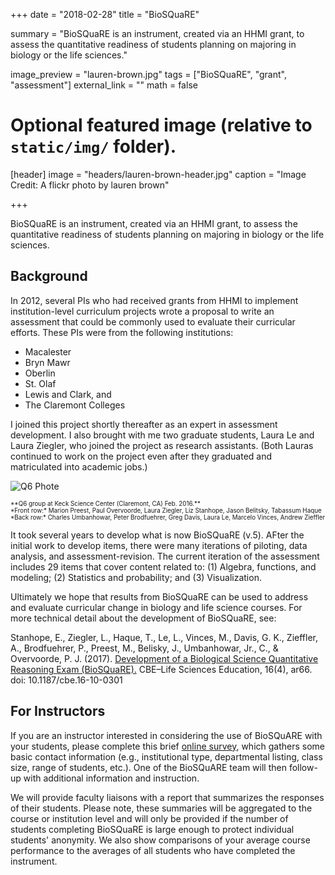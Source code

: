 +++
date = "2018-02-28"
title = "BioSQuaRE"

summary = "BioSQuaRE is an instrument, created via an HHMI grant, to assess the quantitative readiness of students planning on majoring in biology or the life sciences."

image_preview = "lauren-brown.jpg"
tags = ["BioSQuaRE", "grant", "assessment"]
external_link = ""
math = false

# Optional featured image (relative to `static/img/` folder).
[header]
image = "headers/lauren-brown-header.jpg"
caption = "Image Credit: A flickr photo by lauren brown"

+++


BioSQuaRE is an instrument, created via an HHMI grant, to assess the quantitative readiness of students planning on majoring in biology or the life sciences.

## Background

In 2012, several PIs who had received grants from HHMI to implement institution-level curriculum projects wrote a proposal to write an assessment that could be commonly used to evaluate their curricular efforts. These PIs were from the following institutions:

- Macalester
- Bryn Mawr
- Oberlin
- St. Olaf
- Lewis and Clark, and 
- The Claremont Colleges

I joined this project shortly thereafter as an expert in assessment development. I also brought with me two graduate students, Laura Le and Laura Ziegler, who joined the project as research assistants. (Both Lauras continued to work on the project even after they graduated and matriculated into academic jobs.)


![Q6 Phote](https://d2ihvqrbsd9p9p.cloudfront.net/contentAsset/image/19329a63-3049-4a0a-889f-3ef2fc9d18e0/fileAsset/inode/d71404c4-d89c-4547-8232-cd236fc4fd80/filter/Resize,Jpeg/jpeg_q/85/resize_w/1080)
<p style="font-size:70%;">**Q6 group at Keck Science Center (Claremont, CA) Feb. 2016.**<br />*Front row:* Marion Preest, Paul Overvoorde, Laura Ziegler, Liz Stanhope, Jason Belitsky, Tabassum Haque<br />*Back row:* Charles Umbanhowar, Peter Brodfuehrer, Greg Davis, Laura Le, Marcelo Vinces, Andrew Zieffler</p>


It took several years to develop what is now BioSQuaRE (v.5). AFter the initial work to develop items, there were many iterations of piloting, data analysis, and assessment-revision. The current iteration of the assessment includes 29 items that cover content related to: (1) Algebra, functions, and modeling; (2) Statistics and probability; and (3) Visualization.

Ultimately we hope that results from BioSQuaRE can be used to address and evaluate curricular change in biology and life science courses. For more technical detail about the development of BioSQuaRE, see:

Stanhope, E., Ziegler, L., Haque, T., Le, L., Vinces, M., Davis, G. K., Zieffler, A., Brodfuehrer, P., Preest, M., Belisky, J., Umbanhowar, Jr., C., &amp; Overvoorde, P. J. (2017). [Development of a Biological Science Quantitative Reasoning Exam (BioSQuaRE).](https://www.ncbi.nlm.nih.gov/pubmed/29196427) CBE–Life Sciences Education, 16(4), ar66. doi: 10.1187/cbe.16-10-0301


## For Instructors

If you are an instructor interested in considering the use of BioSQuARE with your students, please complete this brief [online survey](https://docs.google.com/forms/d/e/1FAIpQLSevIoHPbU3CQSX2Jal3QTbudNU1rvAfj_evNyK1TOkWNj0UZw/viewform?usp=sf_link), which gathers some basic contact information (e.g., institutional type, departmental listing, class size, range of students, etc.). One of the BioSQuARE team will then follow-up with additional information and instruction.

We will provide faculty liaisons with a report that summarizes the responses of their students. Please note, these summaries will be aggregated to the course or institution level and will only be provided if the number of students completing BioSQuaRE is large enough to protect individual students' anonymity. We also show comparisons of your average course performance to the averages of all students who have completed the instrument.
